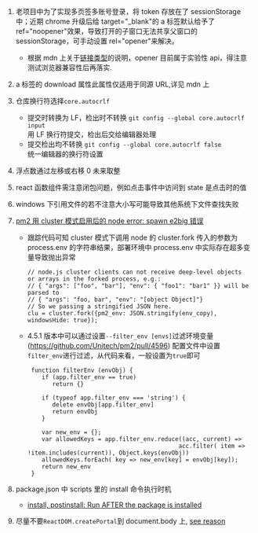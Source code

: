 1. 老项目中为了实现多页签多账号登录，将 token 存放在了 sessionStorage 中；近期 chrome 升级后给 target="\_blank"的 a 标签默认给予了 ref="noopener"效果，导致打开的子窗口无法共享父窗口的 sessionStorage，可手动设置 rel="opener"来解决。
   - 根据 mdn 上关于[链接类型](https://developer.mozilla.org/zh-CN/docs/Web/HTML/Link_types)的说明，opener 目前属于实验性 api，得注意测试浏览器兼容性后再落实.
2. a 标签的 download 属性此属性仅适用于同源 URL,详见 mdn 上[<a>](https://developer.mozilla.org/zh-CN/docs/Web/HTML/Element/a)
3. 仓库换行符选择`core.autocrlf`
   - 提交时转换为 LF，检出时不转换 `git config --global core.autocrlf input`  
     用 LF 换行符提交，检出后交给编辑器处理
   - 提交检出均不转换 `git config --global core.autocrlf false`  
     统一编辑器的换行符设置
4. 浮点数通过左移或右移 0 未来取整
5. react 函数组件需注意闭包问题，例如点击事件中访问到 state 是点击时的值
6. windows 下引用文件的若不注意大小写可能导致其他系统下文件查找失败
7. [pm2 用 cluster 模式启用后的 node error: spawn e2big 错误](https://zhuanlan.zhihu.com/p/74056339)

   - 跟踪代码可知 cluster 模式下调用 node 的 cluster.fork 传入的参数为 process.env 的字符串结果，部署环境中 process.env 中实际存在超多变量导致抛出异常
     ```
     // node.js cluster clients can not receive deep-level objects or arrays in the forked process, e.g.:
     // { "args": ["foo", "bar"], "env": { "foo1": "bar1" }} will be parsed to
     // { "args": "foo, bar", "env": "[object Object]"}
     // So we passing a stringified JSON here.
     clu = cluster.fork({pm2_env: JSON.stringify(env_copy), windowsHide: true});
     ```
   - 4.5.1 版本中可以通过设置`--filter_env [envs]`过滤环境变量(https://github.com/Unitech/pm2/pull/4596)
     配置文件中设置`filter_env`进行过滤，从代码来看，一般设置为`true`即可

     ```
      function filterEnv (envObj) {
         if (app.filter_env == true)
            return {}

         if (typeof app.filter_env === 'string') {
            delete envObj[app.filter_env]
            return envObj
         }

         var new_env = {};
         var allowedKeys = app.filter_env.reduce((acc, current) =>
                                                acc.filter( item => !item.includes(current)), Object.keys(envObj))
         allowedKeys.forEach( key => new_env[key] = envObj[key]);
         return new_env
      }
     ```

8. package.json 中 scripts 里的 install 命令执行时机
   - [install, postinstall: Run AFTER the package is installed](https://www.npmjs.cn/misc/scripts/)
9. 尽量不要`ReactDOM.createPortal`到 document.body 上, [see reason](https://stackoverflow.com/questions/49504546/is-it-safe-to-use-reactdom-createportal-with-document-body)
